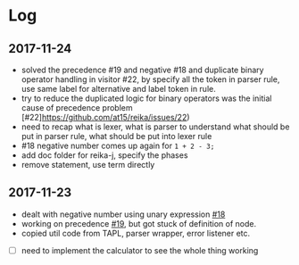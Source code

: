 # Log

## 2017-11-24

- solved the precedence #19 and negative #18 and duplicate binary operator handling in visitor #22, by specify all the token in parser rule, use same label for alternative and label token in rule.
- try to reduce the duplicated logic for binary operators was the initial cause of precedence problem [#22]https://github.com/at15/reika/issues/22)
- need to recap what is lexer, what is parser to understand what
should be put in parser rule, what should be put into lexer rule
- #18 negative number comes up again for `1 + 2 - 3;`
- add doc folder for reika-j, specify the phases
- remove statement, use term directly

## 2017-11-23

- dealt with negative number using unary expression [#18](https://github.com/at15/reika/issues/18)
- working on precedence [#19](https://github.com/at15/reika/issues/19), but got stuck of definition of node.
- copied util code from TAPL, parser wrapper, error listener etc.
- [ ] need to implement the calculator to see the whole thing working